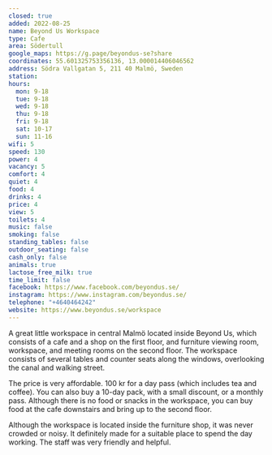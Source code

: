 ```yaml
---
closed: true
added: 2022-08-25
name: Beyond Us Workspace
type: Cafe
area: Södertull
google_maps: https://g.page/beyondus-se?share
coordinates: 55.601325753356136, 13.000014406046562
address: Södra Vallgatan 5, 211 40 Malmö, Sweden
station: 
hours:
  mon: 9-18
  tue: 9-18
  wed: 9-18
  thu: 9-18
  fri: 9-18
  sat: 10-17
  sun: 11-16
wifi: 5
speed: 130
power: 4
vacancy: 5
comfort: 4
quiet: 4
food: 4
drinks: 4
price: 4
view: 5
toilets: 4
music: false
smoking: false
standing_tables: false
outdoor_seating: false
cash_only: false
animals: true
lactose_free_milk: true
time_limit: false
facebook: https://www.facebook.com/beyondus.se/
instagram: https://www.instagram.com/beyondus.se/
telephone: "+4640464242"
website: https://www.beyondus.se/workspace
---
```


A great little workspace in central Malmö located inside Beyond Us, which consists of a cafe and a shop on the first floor, and furniture viewing room, workspace, and meeting rooms on the second floor. The workspace consists of several tables and counter seats along the windows, overlooking the canal and walking street.

The price is very affordable. 100 kr for a day pass (which includes tea and coffee). You can also buy a 10-day pack, with a small discount, or a monthly pass. Although there is no food or snacks in the workspace, you can buy food at the cafe downstairs and bring up to the second floor.

Although the workspace is located inside the furniture shop, it was never crowded or noisy. It definitely made for a suitable place to spend the day working. The staff was very friendly and helpful.

